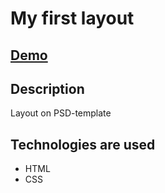 # My first layout

## [Demo](https://dimavasilenko.github.io/first-layout/)

## Description

Layout on PSD-template

## Technologies are used

- HTML
- CSS 
